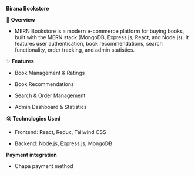 <strong>Birana Bookstore </strong>

📖 <strong>Overview </strong>

   - MERN Bookstore is a modern e-commerce platform for buying books, built with the MERN stack (MongoDB, Express.js, React, and Node.js). It features user authentication, book recommendations, search functionality, order tracking, and admin statistics.

✨ <strong>Features </strong>

   - Book Management & Ratings

   - Book Recommendations

   - Search & Order Management

   - Admin Dashboard & Statistics

🛠️ <strong>Technologies Used </strong>

   - Frontend: React, Redux, Tailwind CSS

   - Backend: Node.js, Express.js, MongoDB

<strong>Payment integration </strong>

   - Chapa payment method
